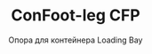 ---
title: "ConFoot-leg CFP"
subtitle: "Опора для контейнера Loading Bay"
mainImage: "/images/products/confoot-leg-cfp-main.jpg"
gallery:
  - "/images/products/confoot-leg-cfp-1.jpg"
  - "/images/products/confoot-leg-cfp-2.jpg"
  - "/images/products/confoot-leg-cfp-3.jpg"
shortDescription: "ConFoot-leg CFP разработан для погрузочных доков, обеспечивая крепление контейнера к причалу при полном открытии дверей в стороны."
technicalDescription: "Модель CFP позволяет загружать продукцию непосредственно из производства в контейнер без промежуточного хранения, при этом не требуется дополнительное оборудование для обращения с контейнерами."
videoID: "da7h7VgJHgs"
faq:
  - question: "Что такое ConFoot-leg CFP?"
    answer: |
      ConFoot-leg CFP разработан для погрузочных доков, позволяя надежно закрепить контейнер у дока, при этом обеспечивая возможность полного открытия дверей в стороны.
  - question: "Как работает ConFoot-leg CFP?"
    answer: |
      ConFoot-leg CFP надежно фиксирует контейнер у погрузочного дока, обеспечивая беспрепятственную загрузку и разгрузку непосредственно с производства. Эта модель устраняет необходимость в дополнительном оборудовании для обработки контейнеров, оптимизируя логистический процесс.
specifications:
  - name: "Вес"
    value: "24 кг за опору"
  - name: "Грузоподъемность"
    value: "30 тонн"
  - name: "Диапазон регулировки"
    value: "от 1 043 мм до 1 448 мм"
  - name: "Материал"
    value: "Высококачественная сталь"
price: "3.500 EUR"
priceVAT: "4.235 EUR"
pricingNotes: "Доступны скидки при больших объемах. Обратитесь в наш отдел продаж для получения подробной информации."
buyLink: "/contact"
howToUse: |
  1. Расположите опору CFP на кутерах контейнера.
  2. Включите механизм блокировки.
  3. При необходимости отрегулируйте высоту в диапазоне от 1 043 мм до 1 448 мм.
  4. Закрепите контейнер к погрузочному доку.
  5. Полностью откройте двери контейнера в стороны.
  6. Загружайте продукцию непосредственно из производства в контейнер.
benefits:
  - title: "Интеграция с погрузочным доком"
    description: "Обеспечивает крепление контейнера к доку с возможностью полного открытия дверей в стороны."
  - title: "Прямая загрузка"
    description: "Продукция загружается непосредственно из производства в контейнер без промежуточного хранения."
  - title: "Отсутствие дополнительного оборудования"
    description: "Для операций загрузки не требуется дополнительное оборудование для обращения с контейнерами."
  - title: "Эффективность трейлера"
    description: "Освобождает трейлер для других задач, пока контейнер остается у погрузочного дока."
  - title: "Дополнительное хранение"
    description: "Контейнеры могут использоваться как дополнительное хранилище, когда они не находятся в транзите."
  - title: "Мобильность"
    description: "Контейнеры всегда готовы к перемещению – достаточно прокатить трейлер под контейнером, чтобы продолжить путь."
articleContent: |
  ## Что такое ConFoot-leg CFP?

  ConFoot-leg CFP – это специализированное решение для опор контейнеров, разработанное специально для погрузочных доков. Модель CFP позволяет закреплять контейнеры к докам, обеспечивая возможность полного открытия дверей в стороны, что создает плавное соединение между контейнером и объектом. Это инновационное решение превращает грузовые контейнеры в эффективное продолжение вашего погрузочного дока, устраняя необходимость в промежуточном хранении и дополнительном оборудовании для обращения с контейнерами.

  ## Ключевые преимущества для операций на погрузочном доке

  ConFoot-leg CFP предоставляет значительные эксплуатационные преимущества для предприятий, регулярно занимающихся погрузкой и разгрузкой грузовых контейнеров. Закрепляя контейнеры непосредственно к погрузочному доку, вы можете освободить трейлеры для других задач, оптимизировав использование вашего парка и сократив время ожидания. Продукция загружается непосредственно из производства в контейнер без промежуточного хранения, что оптимизирует логистический процесс и снижает затраты на обработку.

  Кроме того, контейнеры, оборудованные опорами CFP, могут служить гибким дополнительным хранилищем, когда не используются для перевозки. Они всегда готовы к перемещению – достаточно прокатить трейлер под контейнером, и путь продолжается. Эта универсальность делает CFP идеальным решением для предприятий, стремящихся повысить эффективность погрузочного дока и расширить объем хранилища.

  ## Как это работает

  ConFoot-leg CFP надежно крепится к кутерам контейнера, обеспечивая стабильную опору при размещении контейнера на погрузочном доке. Опоры имеют диапазон регулировки от 1 043 мм до 1 448 мм, что позволяет точно выровнять их под разную высоту дока. Каждая опора весит 24 кг, что делает их удобными для обращения операторами, в то время как система обеспечивает значительную грузоподъемность – 30 тонн.

  Процесс установки прост:
  1. Расположите опоры CFP на кутерах контейнера.
  2. Запустите механизм блокировки для фиксации опор.
  3. При необходимости отрегулируйте высоту для выравнивания с погрузочным доком.
  4. Закрепите контейнер к доку.
  5. Полностью откройте двери контейнера в стороны.
  6. Начните загрузку продукции непосредственно из производства в контейнер.

  После завершения загрузки контейнер остается готовым к транспортировке. Когда появляется свободный трейлер, достаточно прокатить его под контейнер, снять опоры, и путь можно продолжать без каких-либо промежуточных операций.

  ## Применение ConFoot-leg CFP

  ### Производственные предприятия
  Производственные предприятия получают значительные преимущества благодаря возможности создать непрерывное продолжение производственной площади с помощью CFP. Размещая контейнеры непосредственно у погрузочных доков, продукция может перемещаться напрямую с производственной линии в контейнеры, что исключает необходимость в промежуточном хранении и снижает затраты на обработку. Этот подход прямой загрузки минимизирует риск повреждения и оптимизирует логистику.

  ### Распределительные центры
  Для распределительных центров CFP обеспечивает ценную гибкость в операциях погрузки. Контейнеры могут располагаться у погрузочных доков в течение длительного времени, что позволяет эффективно загружать продукцию по мере её поступления. Этот подход снижает нагрузку на необходимость быстрой загрузки контейнеров в условиях ожидания трейлеров, оптимизируя использование рабочей силы и транспортных ресурсов.

  ### Розничная торговля
  Розничные предприятия могут использовать контейнеры, оборудованные CFP, в качестве гибкого дополнительного хранилища в периоды пиковых нагрузок. Контейнеры могут располагаться у погрузочных доков для непосредственного приёма товаров, а затем перемещаться в хранилища по мере заполнения. Этот подход обеспечивает экономически эффективное увеличение вместимости без необходимости постоянного расширения объекта.

  ### Транспортные компании
  Транспортные компании выигрывают от улучшения использования автопарка благодаря системе CFP. Трейлеры могут оставлять контейнеры у клиентов и сразу продолжать следующую задачу, вместо того чтобы ждать завершения операций погрузки/разгрузки. Эта эффективность может значительно увеличить производственные возможности существующего автопарка.

  ## Технические характеристики

  - **Грузоподъемность**: 30 тонн
  - **Вес**: 24 кг за опору
  - **Диапазон регулировки**: от 1 043 мм до 1 448 мм
  - **Материал**: Высококачественная сталь с прочным покрытием
  - **Совместимость**: Стандартные кутеры грузовых контейнеров

  ConFoot-leg CFP представляет собой инновационное решение для погрузочных доков, предоставляя предприятиям возможность оптимизировать логистические процессы, улучшить использование ресурсов и создать гибкий дополнительный объем хранения. Благодаря прямой загрузке продукции из производства и освобождению трейлеров для других задач, CFP помогает предприятиям достигать большей эффективности и экономичности в операциях по обращению с контейнерами.
---